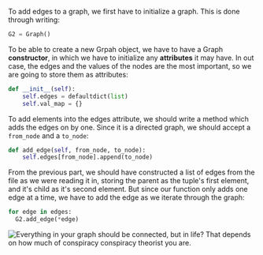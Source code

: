 <!--title={Initializing the Graph: Adding the Edges Explained}-->

<!--badges={Python:15,Algorithms:30}-->

<!--concepts={directedGraphs, introToGraphs, useOfGraphs}-->

To add edges to a graph, we first have to initialize a graph. This is done through writing:

```python
G2 = Graph()
```

To be able to create a new Grpah object, we have to have a Graph **constructor**, in which we have to initialize any **attributes** it may have. In out case, the edges and the values of the nodes are the most important, so we are going to store them as attributes:

```python
def __init__(self):
	self.edges = defaultdict(list)
	self.val_map = {}
```

To add elements into the edges attribute, we should write a method which adds the edges on by one. Since it is a directed graph, we should accept a `from_node` and a `to_node`:

```python
def add_edge(self, from_node, to_node):
	self.edges[from_node].append(to_node)
```

From the previous part, we should have constructed a list of edges from the file as we were reading it in, storing the parent as the tuple's first element, and it's child as it's second element. But since our function only adds one edge at a time, we have to add the edge as we iterate through the graph:

```python
for edge in edges:
  G2.add_edge(*edge)
```

![Everything in your graph should be connected, but in life? That depends on how much of conspiracy conspiracy theorist you are.](https://images.pexels.com/photos/1356300/pexels-photo-1356300.jpeg?auto=compress&cs=tinysrgb&dpr=2&h=200&w=300)